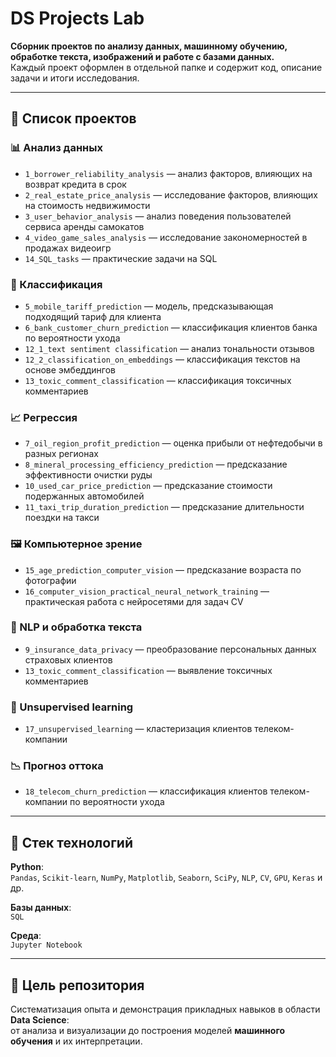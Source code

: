# DS Projects Lab

**Сборник проектов по анализу данных, машинному обучению, обработке текста, изображений и работе с базами данных.**  
Каждый проект оформлен в отдельной папке и содержит код, описание задачи и итоги исследования.

---

## 📁 Список проектов

### 📊 Анализ данных
- `1_borrower_reliability_analysis` — анализ факторов, влияющих на возврат кредита в срок  
- `2_real_estate_price_analysis` — исследование факторов, влияющих на стоимость недвижимости  
- `3_user_behavior_analysis` — анализ поведения пользователей сервиса аренды самокатов  
- `4_video_game_sales_analysis` — исследование закономерностей в продажах видеоигр  
- `14_SQL_tasks` — практические задачи на SQL  

### 🧠 Классификация
- `5_mobile_tariff_prediction` — модель, предсказывающая подходящий тариф для клиента  
- `6_bank_customer_churn_prediction` — классификация клиентов банка по вероятности ухода  
- `12_1_text sentiment classification` — анализ тональности отзывов  
- `12_2_classification_on_embeddings` — классификация текстов на основе эмбеддингов  
- `13_toxic_comment_classification` — классификация токсичных комментариев  

### 📈 Регрессия
- `7_oil_region_profit_prediction` — оценка прибыли от нефтедобычи в разных регионах  
- `8_mineral_processing_efficiency_prediction` — предсказание эффективности очистки руды  
- `10_used_car_price_prediction` — предсказание стоимости подержанных автомобилей  
- `11_taxi_trip_duration_prediction` — предсказание длительности поездки на такси  

### 🖼 Компьютерное зрение
- `15_age_prediction_computer_vision` — предсказание возраста по фотографии  
- `16_computer_vision_practical_neural_network_training` — практическая работа с нейросетями для задач CV  

### 📝 NLP и обработка текста
- `9_insurance_data_privacy` — преобразование персональных данных страховых клиентов  
- `13_toxic_comment_classification` — выявление токсичных комментариев  

### 🧩 Unsupervised learning
- `17_unsupervised_learning` — кластеризация клиентов телеком-компании  

### 📉 Прогноз оттока
- `18_telecom_churn_prediction` — классификация клиентов телеком-компании по вероятности ухода  

---

## 🧰 Стек технологий

**Python**:  
`Pandas`, `Scikit-learn`, `NumPy`, `Matplotlib`, `Seaborn`, `SciPy`, `NLP`, `CV`, `GPU`, `Keras` и др.

**Базы данных**:  
`SQL`

**Среда**:  
`Jupyter Notebook`

---

## 🎯 Цель репозитория

Систематизация опыта и демонстрация прикладных навыков в области **Data Science**:  
от анализа и визуализации до построения моделей **машинного обучения** и их интерпретации.
